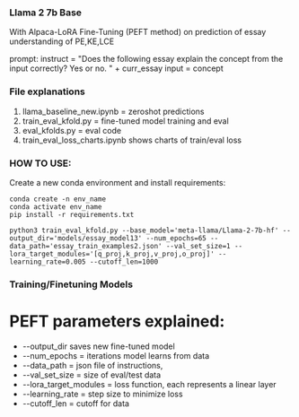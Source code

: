 ### Llama 2 7b Base 
With Alpaca-LoRA Fine-Tuning (PEFT method)
on prediction of essay understanding of PE,KE,LCE 

prompt:
   instruct = "Does the following essay explain the concept from the input correctly? Yes or no. " + curr_essay
   input = concept

### File explanations
1. llama_baseline_new.ipynb = zeroshot predictions
2. train_eval_kfold.py = fine-tuned model training and eval
3. eval_kfolds.py = eval code
4. train_eval_loss_charts.ipynb shows charts of train/eval loss

### HOW TO USE:
Create a new conda environment and install requirements: 
```
conda create -n env_name
conda activate env_name
pip install -r requirements.txt
```

```
python3 train_eval_kfold.py --base_model='meta-llama/Llama-2-7b-hf' --output_dir='models/essay_model13' --num_epochs=65 --data_path='essay_train_examples2.json' --val_set_size=1 --lora_target_modules='[q_proj,k_proj,v_proj,o_proj]' --learning_rate=0.005 --cutoff_len=1000 
```


### Training/Finetuning Models
# PEFT parameters explained: 
   + --output_dir saves new fine-tuned model
   + --num_epochs = iterations model learns from data
   + --data_path = json file of instructions, 
   + --val_set_size = size of eval/test data
   + --lora_target_modules = loss function, each represents a linear layer
   + --learning_rate = step size to minimize loss 
   + --cutoff_len = cutoff for data

